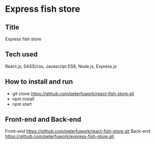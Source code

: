 # Express fish store

## Title
Express fish store

## Tech used
React.js, SASS/css, Javascript ES6, Node.js, Express.js

## How to install and run
- git clone https://github.com/peterfuwork/react-fish-store.git
- npm install
- npm start

## Front-end and Back-end
Front-end
https://github.com/peterfuwork/react-fish-store.git
Back-end
https://github.com/peterfuwork/express-fish-store.git